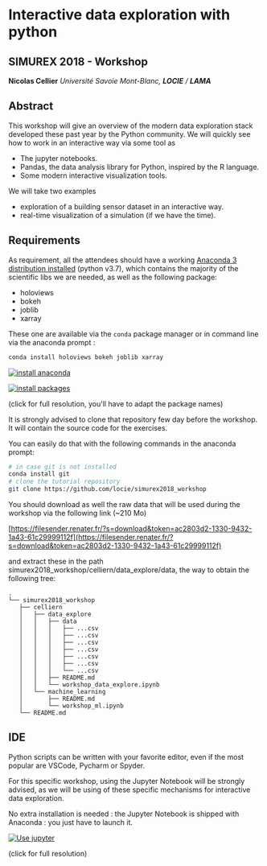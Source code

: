 # Interactive data exploration with python

## SIMUREX 2018 - Workshop

**Nicolas Cellier** *Université Savoie Mont-Blanc, **LOCIE** / **LAMA***

## Abstract

This workshop will give an overview of the modern data exploration stack developed these past year by the Python community. We will quickly see how to work in an interactive way via some tool as

- The jupyter notebooks.
- Pandas, the data analysis library for Python, inspired by the R language.
- Some modern interactive visualization tools.

We will take two examples

- exploration of a building sensor dataset in an interactive way.
- real-time visualization of a simulation (if we have the time).

## Requirements

As requirement, all the attendees should have a working [Anaconda 3 distribution installed](https://www.anaconda.com/download/) (python v3.7), which contains the majority of the scientific libs we are needed, as well as the following package:

- holoviews
- bokeh
- joblib
- xarray

These one are available via the `conda` package manager or in command line via the anaconda prompt :

```bash
conda install holoviews bokeh joblib xarray
```

[![install anaconda](https://github.com/locie/simurex2018_workshop/blob/master/screncasts/install_anaconda.gif)](https://raw.githubusercontent.com/locie/simurex2018_workshop/master/screncasts/install_anaconda.mp4)

[![install packages](https://github.com/locie/simurex2018_workshop/blob/master/screncasts/install_package.gif)](https://raw.githubusercontent.com/locie/simurex2018_workshop/master/screncasts/install_package.mp4)

(click for full resolution, you'll have to adapt the package names)

It is strongly advised to clone that repository few day before the workshop. It will contain the source code for the exercises.

You can easily do that with the following commands in the anaconda prompt:

```bash
# in case git is not installed
conda install git
# clone the tutorial repository
git clone https://github.com/locie/simurex2018_workshop
```

You should download as well the raw data that will be used during the workshop via the following link (~210 Mo)

[https://filesender.renater.fr/?s=download&token=ac2803d2-1330-9432-1a43-61c29999112f](https://filesender.renater.fr/?s=download&token=ac2803d2-1330-9432-1a43-61c29999112f)

and extract these in the path simurex2018_workshop/celliern/data_explore/data, the way to obtain the following tree:

    .
    └── simurex2018_workshop
       ├── celliern
       │   ├── data_explore
       │   │   ├── data
       │   │   │   ├── ...csv
       │   │   │   ├── ...csv
       │   │   │   ├── ...csv
       │   │   │   ├── ...csv
       │   │   │   ├── ...csv
       │   │   │   ├── ...csv
       │   │   │   └── ...csv
       │   │   ├── README.md
       │   │   └── workshop_data_explore.ipynb
       │   └── machine_learning
       │       ├── README.md
       │       └── workshop_ml.ipynb
       └── README.md

## IDE

Python scripts can be written with your favorite editor, even if the most popular are VSCode, Pycharm or Spyder.

For this specific workshop, using the Jupyter Notebook will be strongly advised, as we will be using of these specific mechanisms for interactive data exploration.

No extra installation is needed : the Jupyter Notebook is shipped with Anaconda : you just have to launch it.

[![Use jupyter](https://github.com/locie/simurex2018_workshop/blob/master/screncasts/jupyter_screencast.gif)](https://raw.githubusercontent.com/locie/simurex2018_workshop/master/screncasts/jupyter_screencast.mp4)

(click for full resolution)
